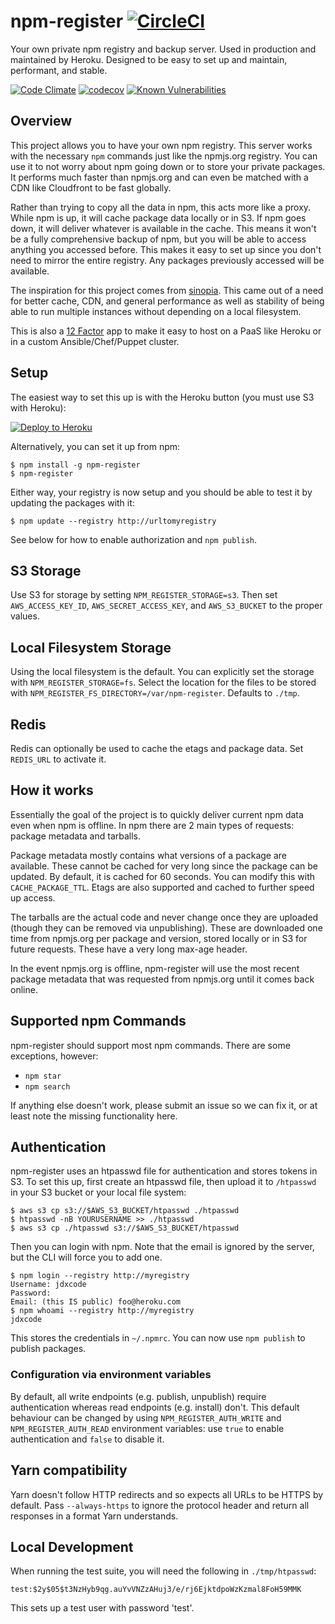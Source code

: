 # npm-register [![CircleCI](https://circleci.com/gh/jdxcode/npm-register/tree/master.svg?style=svg)](https://circleci.com/gh/jdxcode/npm-register/tree/master)

Your own private npm registry and backup server. Used in production and maintained by Heroku. Designed to be easy to set up and maintain, performant, and stable.

[![Code Climate](https://codeclimate.com/github/jdxcode/npm-register/badges/gpa.svg)](https://codeclimate.com/github/jdxcode/npm-register)
[![codecov](https://codecov.io/gh/jdxcode/npm-register/branch/master/graph/badge.svg)](https://codecov.io/gh/jdxcode/npm-register)
[![Known Vulnerabilities](https://snyk.io/test/github/dickeyxxx/npm-register/badge.svg)](https://snyk.io/test/github/dickeyxxx/npm-register)

Overview
--------

This project allows you to have your own npm registry. This server works with the necessary `npm` commands just like the npmjs.org registry. You can use it to not worry about npm going down or to store your private packages. It performs much faster than npmjs.org and can even be matched with a CDN like Cloudfront to be fast globally.

Rather than trying to copy all the data in npm, this acts more like a proxy. While npm is up, it will cache package data locally or in S3. If npm goes down, it will deliver whatever is available in the cache. This means it won't be a fully comprehensive backup of npm, but you will be able to access anything you accessed before. This makes it easy to set up since you don't need to mirror the entire registry. Any packages previously accessed will be available.

The inspiration for this project comes from [sinopia](https://github.com/rlidwka/sinopia). This came out of a need for better cache, CDN, and general performance as well as stability of being able to run multiple instances without depending on a local filesystem.

This is also a [12 Factor](http://12factor.net/) app to make it easy to host on a PaaS like Heroku or in a custom Ansible/Chef/Puppet cluster.

Setup
-----

The easiest way to set this up is with the Heroku button (you must use S3 with Heroku):

[![Deploy to Heroku](https://www.herokucdn.com/deploy/button.png)](https://heroku.com/deploy)

Alternatively, you can set it up from npm:

```
$ npm install -g npm-register
$ npm-register
```

Either way, your registry is now setup and you should be able to test it by updating the packages with it:

```
$ npm update --registry http://urltomyregistry
```

See below for how to enable authorization and `npm publish`.

S3 Storage
----------

Use S3 for storage by setting `NPM_REGISTER_STORAGE=s3`. Then set `AWS_ACCESS_KEY_ID`, `AWS_SECRET_ACCESS_KEY`, and `AWS_S3_BUCKET` to the proper values.

Local Filesystem Storage
------------------------

Using the local filesystem is the default. You can explicitly set the storage with `NPM_REGISTER_STORAGE=fs`. Select the location for the files to be stored with `NPM_REGISTER_FS_DIRECTORY=/var/npm-register`. Defaults to `./tmp`.

Redis
-----

Redis can optionally be used to cache the etags and package data. Set `REDIS_URL` to activate it.

How it works
------------

Essentially the goal of the project is to quickly deliver current npm data even when npm is offline.  In npm there are 2 main types of requests: package metadata and tarballs.

Package metadata mostly contains what versions of a package are available. These cannot be cached for very long since the package can be updated. By default, it is cached for 60 seconds. You can modify this with `CACHE_PACKAGE_TTL`. Etags are also supported and cached to further speed up access.

The tarballs are the actual code and never change once they are uploaded (though they can be removed via unpublishing). These are downloaded one time from npmjs.org per package and version, stored locally or in S3 for future requests. These have a very long max-age header.

In the event npmjs.org is offline, npm-register will use the most recent package metadata that was requested from npmjs.org until it comes back online.

Supported npm Commands
----------------------

npm-register should support most npm commands. There are some exceptions, however:

* `npm star`
* `npm search`

If anything else doesn't work, please submit an issue so we can fix it, or at least note the missing functionality here.

Authentication
--------------

npm-register uses an htpasswd file for authentication and stores tokens in S3. To set this up, first create an htpasswd file, then upload it to `/htpasswd` in your S3 bucket or your local file system:

```
$ aws s3 cp s3://$AWS_S3_BUCKET/htpasswd ./htpasswd
$ htpasswd -nB YOURUSERNAME >> ./htpasswd
$ aws s3 cp ./htpasswd s3://$AWS_S3_BUCKET/htpasswd
```

Then you can login with npm. Note that the email is ignored by the server, but the CLI will force you to add one.

```
$ npm login --registry http://myregistry
Username: jdxcode
Password:
Email: (this IS public) foo@heroku.com
$ npm whoami --registry http://myregistry
jdxcode
```

This stores the credentials in `~/.npmrc`. You can now use `npm publish` to publish packages.

### Configuration via environment variables

By default, all write endpoints (e.g. publish, unpublish) require authentication whereas read endpoints (e.g. install) don't. This default behaviour can be changed by using `NPM_REGISTER_AUTH_WRITE` and `NPM_REGISTER_AUTH_READ` environment variables: use `true` to enable authentication and `false` to disable it.

Yarn compatibility
------------------

Yarn doesn't follow HTTP redirects and so expects all URLs to be HTTPS by default. Pass
`--always-https` to ignore the protocol header and return all responses in a format Yarn
understands.

Local Development
-----------------

When running the test suite, you will need the following in `./tmp/htpasswd`:

```
test:$2y$05$t3NzHyb9qg.auYvVNZzAHuj3/e/rj6EjktdpoWzKzmal8FoH59MMK
```

This sets up a test user with password 'test'.

